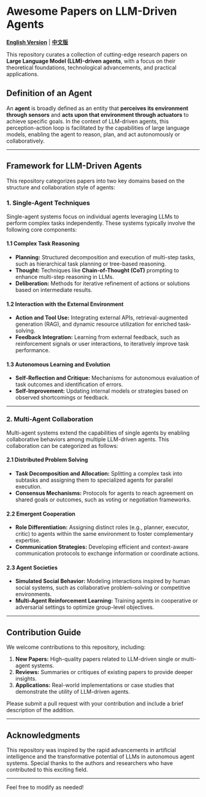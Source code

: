 # Awesome Papers on LLM-Driven Agents
[**English Version**](#introduction-to-llm-driven-agents) | [**中文版**](#[llm-驱动智能体研究精选论文集](https://github.com/Mingyue-Cheng/Awesome-Papers-LLM-Driven-Agent/blob/main/README.md))


This repository curates a collection of cutting-edge research papers on **Large Language Model (LLM)-driven agents**, with a focus on their theoretical foundations, technological advancements, and practical applications. 

## Definition of an Agent

An **agent** is broadly defined as an entity that **perceives its environment through sensors** and **acts upon that environment through actuators** to achieve specific goals. In the context of LLM-driven agents, this perception-action loop is facilitated by the capabilities of large language models, enabling the agent to reason, plan, and act autonomously or collaboratively.

---

## Framework for LLM-Driven Agents

This repository categorizes papers into two key domains based on the structure and collaboration style of agents:

### 1. **Single-Agent Techniques**
Single-agent systems focus on individual agents leveraging LLMs to perform complex tasks independently. These systems typically involve the following core components:

#### 1.1 Complex Task Reasoning
- **Planning:** Structured decomposition and execution of multi-step tasks, such as hierarchical task planning or tree-based reasoning.
- **Thought:** Techniques like **Chain-of-Thought (CoT)** prompting to enhance multi-step reasoning in LLMs.
- **Deliberation:** Methods for iterative refinement of actions or solutions based on intermediate results.

#### 1.2 Interaction with the External Environment
- **Action and Tool Use:** Integrating external APIs, retrieval-augmented generation (RAG), and dynamic resource utilization for enriched task-solving.
- **Feedback Integration:** Learning from external feedback, such as reinforcement signals or user interactions, to iteratively improve task performance.

#### 1.3 Autonomous Learning and Evolution
- **Self-Reflection and Critique:** Mechanisms for autonomous evaluation of task outcomes and identification of errors.
- **Self-Improvement:** Updating internal models or strategies based on observed shortcomings or feedback.

---

### 2. **Multi-Agent Collaboration**
Multi-agent systems extend the capabilities of single agents by enabling collaborative behaviors among multiple LLM-driven agents. This collaboration can be categorized as follows:

#### 2.1 Distributed Problem Solving
- **Task Decomposition and Allocation:** Splitting a complex task into subtasks and assigning them to specialized agents for parallel execution.
- **Consensus Mechanisms:** Protocols for agents to reach agreement on shared goals or outcomes, such as voting or negotiation frameworks.

#### 2.2 Emergent Cooperation
- **Role Differentiation:** Assigning distinct roles (e.g., planner, executor, critic) to agents within the same environment to foster complementary expertise.
- **Communication Strategies:** Developing efficient and context-aware communication protocols to exchange information or coordinate actions.

#### 2.3 Agent Societies
- **Simulated Social Behavior:** Modeling interactions inspired by human social systems, such as collaborative problem-solving or competitive environments.
- **Multi-Agent Reinforcement Learning:** Training agents in cooperative or adversarial settings to optimize group-level objectives.

---

## Contribution Guide

We welcome contributions to this repository, including:
1. **New Papers:** High-quality papers related to LLM-driven single or multi-agent systems.
2. **Reviews:** Summaries or critiques of existing papers to provide deeper insights.
3. **Applications:** Real-world implementations or case studies that demonstrate the utility of LLM-driven agents.

Please submit a pull request with your contribution and include a brief description of the addition.

---

## Acknowledgments

This repository was inspired by the rapid advancements in artificial intelligence and the transformative potential of LLMs in autonomous agent systems. Special thanks to the authors and researchers who have contributed to this exciting field.

--- 

Feel free to modify as needed!
